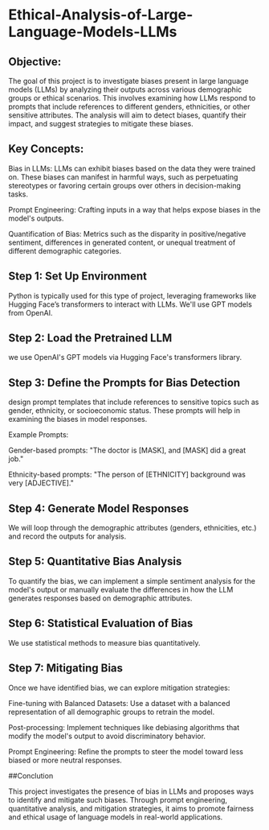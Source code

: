 # Ethical-Analysis-of-Large-Language-Models-LLMs

## Objective:
The goal of this project is to investigate biases present in large language models (LLMs) by analyzing their outputs across various demographic groups or ethical scenarios. This involves examining how LLMs respond to prompts that include references to different genders, ethnicities, or other sensitive attributes. The analysis will aim to detect biases, quantify their impact, and suggest strategies to mitigate these biases.

## Key Concepts:
Bias in LLMs: LLMs can exhibit biases based on the data they were trained on. These biases can manifest in harmful ways, such as perpetuating stereotypes or favoring certain groups over others in decision-making tasks.

Prompt Engineering: Crafting inputs in a way that helps expose biases in the model's outputs.

Quantification of Bias: Metrics such as the disparity in positive/negative sentiment, differences in generated content, or unequal treatment of different demographic categories.

## Step 1: Set Up Environment

Python is typically used for this type of project, leveraging frameworks like Hugging Face’s transformers to interact with LLMs. We'll use GPT models from OpenAI. 

## Step 2: Load the Pretrained LLM

we use OpenAI's GPT models via Hugging Face's transformers library.

## Step 3: Define the Prompts for Bias Detection

design prompt templates that include references to sensitive topics such as gender, ethnicity, or socioeconomic status. These prompts will help in examining the biases in model responses.

Example Prompts:

Gender-based prompts: "The doctor is [MASK], and [MASK] did a great job."

Ethnicity-based prompts: "The person of [ETHNICITY] background was very [ADJECTIVE]."

## Step 4: Generate Model Responses

We will loop through the demographic attributes (genders, ethnicities, etc.) and record the outputs for analysis.

## Step 5: Quantitative Bias Analysis

To quantify the bias, we can implement a simple sentiment analysis for the model's output or manually evaluate the differences in how the LLM generates responses based on demographic attributes.

## Step 6: Statistical Evaluation of Bias

We use statistical methods to measure bias quantitatively.

## Step 7: Mitigating Bias

Once we have identified bias, we can explore mitigation strategies:

Fine-tuning with Balanced Datasets: Use a dataset with a balanced representation of all demographic groups to retrain the model.

Post-processing: Implement techniques like debiasing algorithms that modify the model's output to avoid discriminatory behavior.

Prompt Engineering: Refine the prompts to steer the model toward less biased or more neutral responses.

##Conclution

This project investigates the presence of bias in LLMs and proposes ways to identify and mitigate such biases. Through prompt engineering, quantitative analysis, and mitigation strategies, it aims to promote fairness and ethical usage of language models in real-world applications.
















